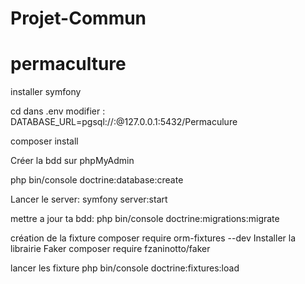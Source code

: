 # Projet-Commun
# permaculture

installer symfony

cd <projet>
dans .env modifier : DATABASE_URL=pgsql://<user>:<password>@127.0.0.1:5432/Permaculure 

composer install
  
  Créer la bdd sur phpMyAdmin

php bin/console doctrine:database:create
  
  Lancer le server:
  symfony server:start
  
  mettre a jour ta bdd:
  php bin/console doctrine:migrations:migrate
  
  création de la fixture
  composer require orm-fixtures --dev
Installer la librairie Faker
composer require fzaninotto/faker

lancer les fixture
php bin/console doctrine:fixtures:load
